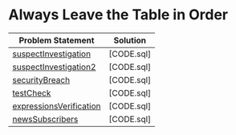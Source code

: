 # Always Leave the Table in Order

|Problem Statement|Solution|
|---|---|
|[suspectInvestigation](https://github.com/pashamakhilkumarreddy/CodeFights-Databases/blob/master/Would%20You%20Like%20a%20Second%20Meal/suspectsInvestigation/README.md)|[CODE.sql]|
|[suspectInvestigation2](https://github.com/pashamakhilkumarreddy/CodeFights-Databases/blob/master/Would%20You%20Like%20a%20Second%20Meal/suspectsInvestigation2/README.md)|[CODE.sql]|
|[securityBreach](https://github.com/pashamakhilkumarreddy/CodeFights-Databases/blob/master/Would%20You%20Like%20a%20Second%20Meal/securityBreach/README.md)|[CODE.sql]|
|[testCheck](https://github.com/pashamakhilkumarreddy/CodeFights-Databases/blob/master/Would%20You%20Like%20a%20Second%20Meal/testCheck/README.md)|[CODE.sql]|
|[expressionsVerification](https://github.com/pashamakhilkumarreddy/CodeFights-Databases/blob/master/Would%20You%20Like%20a%20Second%20Meal/expressionVerification/README.md)|[CODE.sql]|
|[newsSubscribers](https://github.com/pashamakhilkumarreddy/CodeFights-Databases/blob/master/Would%20You%20Like%20a%20Second%20Meal/newsSubscribers/README.md)|[CODE.sql]|
